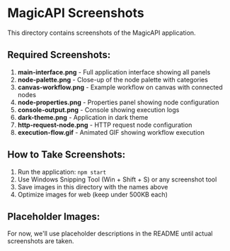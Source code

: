 # MagicAPI Screenshots

This directory contains screenshots of the MagicAPI application.

## Required Screenshots:

1. **main-interface.png** - Full application interface showing all panels
2. **node-palette.png** - Close-up of the node palette with categories
3. **canvas-workflow.png** - Example workflow on canvas with connected nodes
4. **node-properties.png** - Properties panel showing node configuration
5. **console-output.png** - Console showing execution logs
6. **dark-theme.png** - Application in dark theme
7. **http-request-node.png** - HTTP request node configuration
8. **execution-flow.gif** - Animated GIF showing workflow execution

## How to Take Screenshots:

1. Run the application: `npm start`
2. Use Windows Snipping Tool (Win + Shift + S) or any screenshot tool
3. Save images in this directory with the names above
4. Optimize images for web (keep under 500KB each)

## Placeholder Images:

For now, we'll use placeholder descriptions in the README until actual screenshots are taken.
